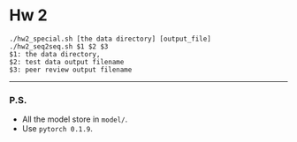 # Hw 2

```
./hw2_special.sh [the data directory] [output_file]
./hw2_seq2seq.sh $1 $2 $3
$1: the data directory,
$2: test data output filename
$3: peer review output filename
```
---
### P.S.
* All the model store in `model/`.<br>
* Use `pytorch 0.1.9`.<br>
